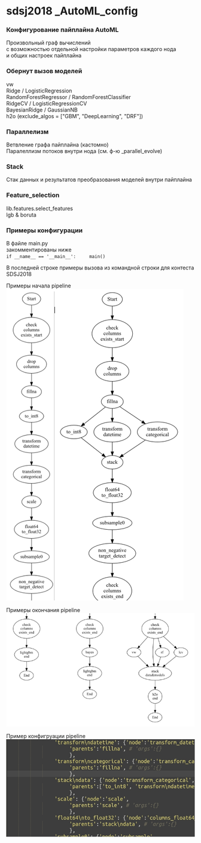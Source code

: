 # sdsj2018 _AutoML_config

### Конфигурование пайплайна AutoML
Произвольный граф вычислений    
с возможностью отдельной настройки параметров каждого нода    
и общих настроек пайплайна    

### Обернут вызов моделей
vw    
Ridge / LogisticRegression    
RandomForestRegressor / RandomForestClassifier    
RidgeCV / LogisticRegressionCV    
BayesianRidge / GaussianNB    
h2o (exclude_algos = ["GBM", "DeepLearning", "DRF"])    
	
### Параллелизм    
Ветвление графа пайплайна (кастомно)    
Паралеллизм потоков внутри нода (см. ф-ю _parallel_evolve)    

### Stack    
Стак данных и результатов преобразования моделей внутри пайплайна    

### Feature_selection    
lib.features.select_features    
lgb & boruta    

### Примеры конфигурации    
В файле main.py    
закомментированы ниже    
`if __name__ == '__main__':    
    main()`    
    
В последней строке примеры вызова из командной строки для контеста SDSJ2018    

Примеры начала pipeline    
![Alt text](images/pipeline_starts_.jpg?raw=true "pipeline_starts")

Примеры окончания pipeline    
![Alt text](images/pipeline_ends.jpg?raw=true "pipeline_ends")

Пример конфигруации pipeline    
![Alt text](images/pipeline_config_part.jpg?raw=true "pipeline_config_part")


